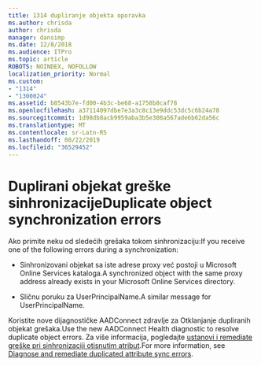 ```yaml
---
title: 1314 dupliranje objekta oporavka
ms.author: chrisda
author: chrisda
manager: dansimp
ms.date: 12/8/2018
ms.audience: ITPro
ms.topic: article
ROBOTS: NOINDEX, NOFOLLOW
localization_priority: Normal
ms.custom:
- "1314"
- "1300024"
ms.assetid: b8543b7e-fd00-4b3c-be68-a1758b8caf78
ms.openlocfilehash: a37114097dbe7e3a3c8c13e9ddc53dc5c6b24a78
ms.sourcegitcommit: 1d98db8acb9959aba3b5e308a567ade6b62da56c
ms.translationtype: MT
ms.contentlocale: sr-Latn-RS
ms.lasthandoff: 08/22/2019
ms.locfileid: "36529452"
---
```

# <a name="duplicate-object-synchronization-errors"></a><span data-ttu-id="1e15d-102">Duplirani objekat greške sinhronizacije</span><span class="sxs-lookup"><span data-stu-id="1e15d-102">Duplicate object synchronization errors</span></span>

<span data-ttu-id="1e15d-103">Ako primite neku od sledećih grešaka tokom sinhronizaciju:</span><span class="sxs-lookup"><span data-stu-id="1e15d-103">If you receive one of the following errors during a synchronization:</span></span>

- <span data-ttu-id="1e15d-104">Sinhronizovani objekat sa iste adrese proxy već postoji u Microsoft Online Services kataloga.</span><span class="sxs-lookup"><span data-stu-id="1e15d-104">A synchronized object with the same proxy address already exists in your Microsoft Online Services directory.</span></span>

- <span data-ttu-id="1e15d-105">Sličnu poruku za UserPrincipalName.</span><span class="sxs-lookup"><span data-stu-id="1e15d-105">A similar message for UserPrincipalName.</span></span>

<span data-ttu-id="1e15d-106">Koristite nove dijagnostičke AADConnect zdravlje za Otklanjanje dupliranih objekat grešaka.</span><span class="sxs-lookup"><span data-stu-id="1e15d-106">Use the new AADConnect Health diagnostic to resolve duplicate object errors.</span></span> <span data-ttu-id="1e15d-107">Za više informacija, pogledajte [ustanovi i remediate greške pri sinhronizaciji otisnutim atribut](https://docs.microsoft.com/azure/active-directory/hybrid/how-to-connect-health-diagnose-sync-errors).</span><span class="sxs-lookup"><span data-stu-id="1e15d-107">For more information, see [Diagnose and remediate duplicated attribute sync errors](https://docs.microsoft.com/azure/active-directory/hybrid/how-to-connect-health-diagnose-sync-errors).</span></span>

